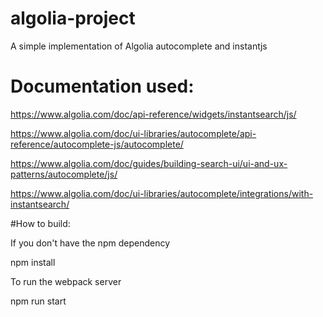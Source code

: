 # algolia-project
A simple implementation of Algolia autocomplete and instantjs
# Documentation used:
https://www.algolia.com/doc/api-reference/widgets/instantsearch/js/

https://www.algolia.com/doc/ui-libraries/autocomplete/api-reference/autocomplete-js/autocomplete/

https://www.algolia.com/doc/guides/building-search-ui/ui-and-ux-patterns/autocomplete/js/

https://www.algolia.com/doc/ui-libraries/autocomplete/integrations/with-instantsearch/

#How to build:

If you don't have the npm dependency

npm install 

To run the webpack server

npm run start
